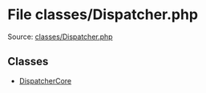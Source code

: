 File classes/Dispatcher.php
=========

Source: [classes/Dispatcher.php](https://github.com/PrestaShop/PrestaShop/blob/1.5.2.0/classes/Dispatcher.php)


Classes
-------

* [DispatcherCore](class.DispatcherCore.md)

